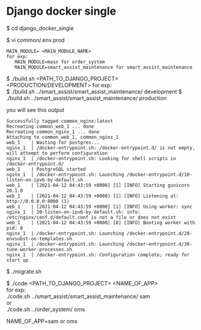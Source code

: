 # Django docker single

$ cd django_docker_single  

$ vi common/.env.prod
```Edit 
MAIN_MODULE= <MAIN_MODULE_NAME>
for exp:
   MAIN_MODULE=main for order_system
   MAIN_MODULE=smart_assist_maintenance for smart_assist_maintenance
```

$ ./build.sh <PATH_TO_DJANGO_PROJECT> <PRODUCTION/DEVELOPMENT>
for exp:  
$ ./build.sh ../smart_assist/smart_assist_maintenance/ development
$ ./build.sh ../smart_assist/smart_assist_maintenance/ production

you will see this output  
```
Successfully tagged common_nginx:latest
Recreating common_web_1 ... done
Recreating common_nginx_1 ... done
Attaching to common_web_1, common_nginx_1
web_1    | Waiting for postgres...
nginx_1  | /docker-entrypoint.sh: /docker-entrypoint.d/ is not empty, will attempt to perform configuration
nginx_1  | /docker-entrypoint.sh: Looking for shell scripts in /docker-entrypoint.d/
web_1    | PostgreSQL started
nginx_1  | /docker-entrypoint.sh: Launching /docker-entrypoint.d/10-listen-on-ipv6-by-default.sh
web_1    | [2021-04-12 04:43:59 +0000] [1] [INFO] Starting gunicorn 20.1.0
web_1    | [2021-04-12 04:43:59 +0000] [1] [INFO] Listening at: http://0.0.0.0:8000 (1)
web_1    | [2021-04-12 04:43:59 +0000] [1] [INFO] Using worker: sync
nginx_1  | 10-listen-on-ipv6-by-default.sh: info: /etc/nginx/conf.d/default.conf is not a file or does not exist
web_1    | [2021-04-12 04:43:59 +0000] [8] [INFO] Booting worker with pid: 8
nginx_1  | /docker-entrypoint.sh: Launching /docker-entrypoint.d/20-envsubst-on-templates.sh
nginx_1  | /docker-entrypoint.sh: Launching /docker-entrypoint.d/30-tune-worker-processes.sh
nginx_1  | /docker-entrypoint.sh: Configuration complete; ready for start up
```

$ ./migrate.sh  

$ ./code  <PATH_TO_DJANGO_PROJECT>   <NAME_OF_APP>  
for exp:  
./code.sh ../smart_assist/smart_assist_maintenance/ sam  
or  
./code.sh ../order_system/ oms    

NAME_OF_APP=sam or oms  
